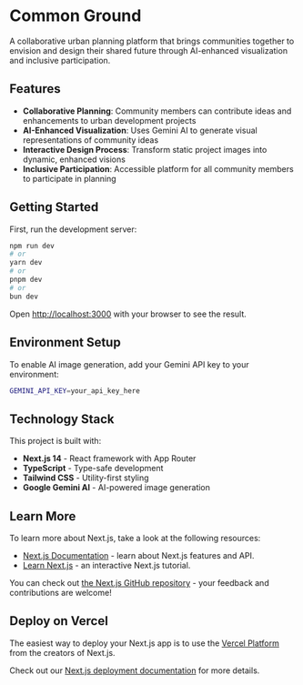 # Common Ground

A collaborative urban planning platform that brings communities together to envision and design their shared future through AI-enhanced visualization and inclusive participation.

## Features

- **Collaborative Planning**: Community members can contribute ideas and enhancements to urban development projects
- **AI-Enhanced Visualization**: Uses Gemini AI to generate visual representations of community ideas
- **Interactive Design Process**: Transform static project images into dynamic, enhanced visions
- **Inclusive Participation**: Accessible platform for all community members to participate in planning

## Getting Started

First, run the development server:

```bash
npm run dev
# or
yarn dev
# or
pnpm dev
# or
bun dev
```

Open [http://localhost:3000](http://localhost:3000) with your browser to see the result.

## Environment Setup

To enable AI image generation, add your Gemini API key to your environment:

```bash
GEMINI_API_KEY=your_api_key_here
```

## Technology Stack

This project is built with:
- **Next.js 14** - React framework with App Router
- **TypeScript** - Type-safe development
- **Tailwind CSS** - Utility-first styling
- **Google Gemini AI** - AI-powered image generation

## Learn More

To learn more about Next.js, take a look at the following resources:

- [Next.js Documentation](https://nextjs.org/docs) - learn about Next.js features and API.
- [Learn Next.js](https://nextjs.org/learn) - an interactive Next.js tutorial.

You can check out [the Next.js GitHub repository](https://github.com/vercel/next.js) - your feedback and contributions are welcome!

## Deploy on Vercel

The easiest way to deploy your Next.js app is to use the [Vercel Platform](https://vercel.com/new?utm_medium=default-template&filter=next.js&utm_source=create-next-app&utm_campaign=create-next-app-readme) from the creators of Next.js.

Check out our [Next.js deployment documentation](https://nextjs.org/docs/app/building-your-application/deploying) for more details.
